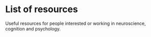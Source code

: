 # List of resources

Useful resources for people interested or working in neuroscience, cognition and psychology.
